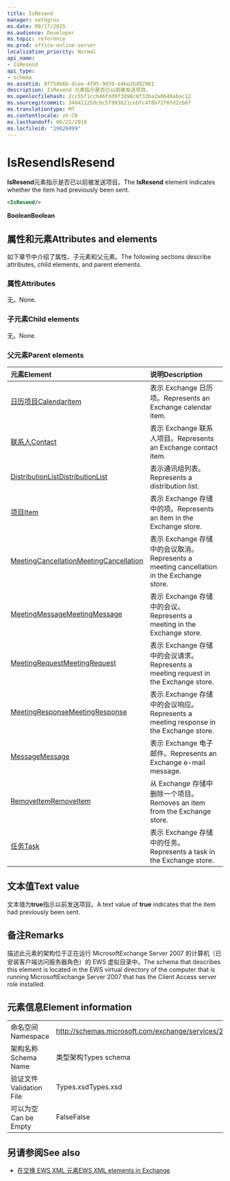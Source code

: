```yaml
---
title: IsResend
manager: sethgros
ms.date: 09/17/2015
ms.audience: Developer
ms.topic: reference
ms.prod: office-online-server
localization_priority: Normal
api_name:
- IsResend
api_type:
- schema
ms.assetid: 8f758b6b-dcee-4f95-9d39-e4be2bd92961
description: IsResend 元素指示是否已以前被发送项目。
ms.openlocfilehash: 2cc55f1ccb46fdd9f3d98c8f32ba2a0640abac12
ms.sourcegitcommit: 34041125dc8c5f993b21cebfc4f8b72f0fd2cb6f
ms.translationtype: MT
ms.contentlocale: zh-CN
ms.lasthandoff: 06/25/2018
ms.locfileid: "19826099"
---
```

# <a name="isresend"></a><span data-ttu-id="7e5d1-103">IsResend</span><span class="sxs-lookup"><span data-stu-id="7e5d1-103">IsResend</span></span>

<span data-ttu-id="7e5d1-104">**IsResend**元素指示是否已以前被发送项目。</span><span class="sxs-lookup"><span data-stu-id="7e5d1-104">The **IsResend** element indicates whether the item had previously been sent.</span></span> 
  
```xml
<IsResend/>
```

 <span data-ttu-id="7e5d1-105">**Boolean**</span><span class="sxs-lookup"><span data-stu-id="7e5d1-105">**Boolean**</span></span>
## <a name="attributes-and-elements"></a><span data-ttu-id="7e5d1-106">属性和元素</span><span class="sxs-lookup"><span data-stu-id="7e5d1-106">Attributes and elements</span></span>

<span data-ttu-id="7e5d1-107">如下章节中介绍了属性、子元素和父元素。</span><span class="sxs-lookup"><span data-stu-id="7e5d1-107">The following sections describe attributes, child elements, and parent elements.</span></span>
  
### <a name="attributes"></a><span data-ttu-id="7e5d1-108">属性</span><span class="sxs-lookup"><span data-stu-id="7e5d1-108">Attributes</span></span>

<span data-ttu-id="7e5d1-109">无。</span><span class="sxs-lookup"><span data-stu-id="7e5d1-109">None.</span></span>
  
### <a name="child-elements"></a><span data-ttu-id="7e5d1-110">子元素</span><span class="sxs-lookup"><span data-stu-id="7e5d1-110">Child elements</span></span>

<span data-ttu-id="7e5d1-111">无。</span><span class="sxs-lookup"><span data-stu-id="7e5d1-111">None.</span></span>
  
### <a name="parent-elements"></a><span data-ttu-id="7e5d1-112">父元素</span><span class="sxs-lookup"><span data-stu-id="7e5d1-112">Parent elements</span></span>

|<span data-ttu-id="7e5d1-113">**元素**</span><span class="sxs-lookup"><span data-stu-id="7e5d1-113">**Element**</span></span>|<span data-ttu-id="7e5d1-114">**说明**</span><span class="sxs-lookup"><span data-stu-id="7e5d1-114">**Description**</span></span>|
|:-----|:-----|
|[<span data-ttu-id="7e5d1-115">日历项目</span><span class="sxs-lookup"><span data-stu-id="7e5d1-115">CalendarItem</span></span>](calendaritem.md) <br/> |<span data-ttu-id="7e5d1-116">表示 Exchange 日历项。</span><span class="sxs-lookup"><span data-stu-id="7e5d1-116">Represents an Exchange calendar item.</span></span>  <br/> |
|[<span data-ttu-id="7e5d1-117">联系人</span><span class="sxs-lookup"><span data-stu-id="7e5d1-117">Contact</span></span>](contact.md) <br/> |<span data-ttu-id="7e5d1-118">表示 Exchange 联系人项目。</span><span class="sxs-lookup"><span data-stu-id="7e5d1-118">Represents an Exchange contact item.</span></span>  <br/> |
|[<span data-ttu-id="7e5d1-119">DistributionList</span><span class="sxs-lookup"><span data-stu-id="7e5d1-119">DistributionList</span></span>](distributionlist.md) <br/> |<span data-ttu-id="7e5d1-120">表示通讯组列表。</span><span class="sxs-lookup"><span data-stu-id="7e5d1-120">Represents a distribution list.</span></span>  <br/> |
|[<span data-ttu-id="7e5d1-121">项目</span><span class="sxs-lookup"><span data-stu-id="7e5d1-121">Item</span></span>](item.md) <br/> |<span data-ttu-id="7e5d1-122">表示 Exchange 存储中的项。</span><span class="sxs-lookup"><span data-stu-id="7e5d1-122">Represents an item in the Exchange store.</span></span>  <br/> |
|[<span data-ttu-id="7e5d1-123">MeetingCancellation</span><span class="sxs-lookup"><span data-stu-id="7e5d1-123">MeetingCancellation</span></span>](meetingcancellation.md) <br/> |<span data-ttu-id="7e5d1-124">表示 Exchange 存储中的会议取消。</span><span class="sxs-lookup"><span data-stu-id="7e5d1-124">Represents a meeting cancellation in the Exchange store.</span></span>  <br/> |
|[<span data-ttu-id="7e5d1-125">MeetingMessage</span><span class="sxs-lookup"><span data-stu-id="7e5d1-125">MeetingMessage</span></span>](meetingmessage.md) <br/> |<span data-ttu-id="7e5d1-126">表示 Exchange 存储中的会议。</span><span class="sxs-lookup"><span data-stu-id="7e5d1-126">Represents a meeting in the Exchange store.</span></span>  <br/> |
|[<span data-ttu-id="7e5d1-127">MeetingRequest</span><span class="sxs-lookup"><span data-stu-id="7e5d1-127">MeetingRequest</span></span>](meetingrequest.md) <br/> |<span data-ttu-id="7e5d1-128">表示 Exchange 存储中的会议请求。</span><span class="sxs-lookup"><span data-stu-id="7e5d1-128">Represents a meeting request in the Exchange store.</span></span>  <br/> |
|[<span data-ttu-id="7e5d1-129">MeetingResponse</span><span class="sxs-lookup"><span data-stu-id="7e5d1-129">MeetingResponse</span></span>](meetingresponse.md) <br/> |<span data-ttu-id="7e5d1-130">表示 Exchange 存储中的会议响应。</span><span class="sxs-lookup"><span data-stu-id="7e5d1-130">Represents a meeting response in the Exchange store.</span></span>  <br/> |
|[<span data-ttu-id="7e5d1-131">Message</span><span class="sxs-lookup"><span data-stu-id="7e5d1-131">Message</span></span>](message-ex15websvcsotherref.md) <br/> |<span data-ttu-id="7e5d1-132">表示 Exchange 电子邮件。</span><span class="sxs-lookup"><span data-stu-id="7e5d1-132">Represents an Exchange e-mail message.</span></span>  <br/> |
|[<span data-ttu-id="7e5d1-133">RemoveItem</span><span class="sxs-lookup"><span data-stu-id="7e5d1-133">RemoveItem</span></span>](removeitem.md) <br/> |<span data-ttu-id="7e5d1-134">从 Exchange 存储中删除一个项目。</span><span class="sxs-lookup"><span data-stu-id="7e5d1-134">Removes an item from the Exchange store.</span></span>  <br/> |
|[<span data-ttu-id="7e5d1-135">任务</span><span class="sxs-lookup"><span data-stu-id="7e5d1-135">Task</span></span>](task.md) <br/> |<span data-ttu-id="7e5d1-136">表示 Exchange 存储中的任务。</span><span class="sxs-lookup"><span data-stu-id="7e5d1-136">Represents a task in the Exchange store.</span></span>  <br/> |
   
## <a name="text-value"></a><span data-ttu-id="7e5d1-137">文本值</span><span class="sxs-lookup"><span data-stu-id="7e5d1-137">Text value</span></span>

<span data-ttu-id="7e5d1-138">文本值为**true**指示以前发送项目。</span><span class="sxs-lookup"><span data-stu-id="7e5d1-138">A text value of **true** indicates that the item had previously been sent.</span></span> 
  
## <a name="remarks"></a><span data-ttu-id="7e5d1-139">备注</span><span class="sxs-lookup"><span data-stu-id="7e5d1-139">Remarks</span></span>

<span data-ttu-id="7e5d1-140">描述此元素的架构位于正在运行 MicrosoftExchange Server 2007 的计算机（已安装客户端访问服务器角色）的 EWS 虚拟目录中。</span><span class="sxs-lookup"><span data-stu-id="7e5d1-140">The schema that describes this element is located in the EWS virtual directory of the computer that is running MicrosoftExchange Server 2007 that has the Client Access server role installed.</span></span>
  
## <a name="element-information"></a><span data-ttu-id="7e5d1-141">元素信息</span><span class="sxs-lookup"><span data-stu-id="7e5d1-141">Element information</span></span>

|||
|:-----|:-----|
|<span data-ttu-id="7e5d1-142">命名空间</span><span class="sxs-lookup"><span data-stu-id="7e5d1-142">Namespace</span></span>  <br/> |http://schemas.microsoft.com/exchange/services/2006/types  <br/> |
|<span data-ttu-id="7e5d1-143">架构名称</span><span class="sxs-lookup"><span data-stu-id="7e5d1-143">Schema Name</span></span>  <br/> |<span data-ttu-id="7e5d1-144">类型架构</span><span class="sxs-lookup"><span data-stu-id="7e5d1-144">Types schema</span></span>  <br/> |
|<span data-ttu-id="7e5d1-145">验证文件</span><span class="sxs-lookup"><span data-stu-id="7e5d1-145">Validation File</span></span>  <br/> |<span data-ttu-id="7e5d1-146">Types.xsd</span><span class="sxs-lookup"><span data-stu-id="7e5d1-146">Types.xsd</span></span>  <br/> |
|<span data-ttu-id="7e5d1-147">可以为空</span><span class="sxs-lookup"><span data-stu-id="7e5d1-147">Can be Empty</span></span>  <br/> |<span data-ttu-id="7e5d1-148">False</span><span class="sxs-lookup"><span data-stu-id="7e5d1-148">False</span></span>  <br/> |
   
## <a name="see-also"></a><span data-ttu-id="7e5d1-149">另请参阅</span><span class="sxs-lookup"><span data-stu-id="7e5d1-149">See also</span></span>



- [<span data-ttu-id="7e5d1-150">在交换 EWS XML 元素</span><span class="sxs-lookup"><span data-stu-id="7e5d1-150">EWS XML elements in Exchange</span></span>](ews-xml-elements-in-exchange.md)

